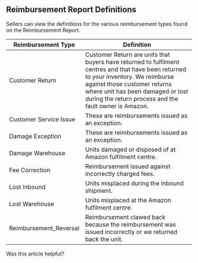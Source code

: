 ## Reimbursement Report Definitions

Sellers can view the definitions for the various reimbursement types found on the Reimbursement Report.
<table>
  <thead>
    <tr>
      <th>Reimbursement Type</th>
      <th>Definition</th>
    </tr>
  </thead>
  <tbody>
    <tr>
      <td>Customer Return</td>
      <td>Customer Return are units that buyers have returned to fulfilment centres and that have been returned to your inventory. We reimburse against those customer returns where unit has been damaged or lost during the return process and the fault owner is Amazon.</td>
    </tr>
    <tr>
      <td>Customer Service Issue</td>
      <td>These are reimbursements issued as an exception.</td>
    </tr>
    <tr>
      <td>Damage Exception</td>
      <td>These are reimbursements issued as an exception.</td>
    </tr>
    <tr>
      <td>Damage Warehouse</td>
      <td>Units damaged or disposed of at Amazon fulfilment centre.</td>
    </tr>
    <tr>
      <td>Fee Correction</td>
      <td>Reimbursement issued against incorrectly charged fees.</td>
    </tr>
    <tr>
      <td>Lost Inbound</td>
      <td>Units misplaced during the inbound shipment.</td>
    </tr>
    <tr>
      <td>Lost Warehouse</td>
      <td>Units misplaced at the Amazon fulfilment centre.</td>
    </tr>
    <tr>
      <td>Reimbursement_Reversal</td>
      <td>Reimbursement clawed back because the reimbursement was issued incorrectly or we returned back the unit.</td>
    </tr>
  </tbody>
</table>

Was this article helpful?